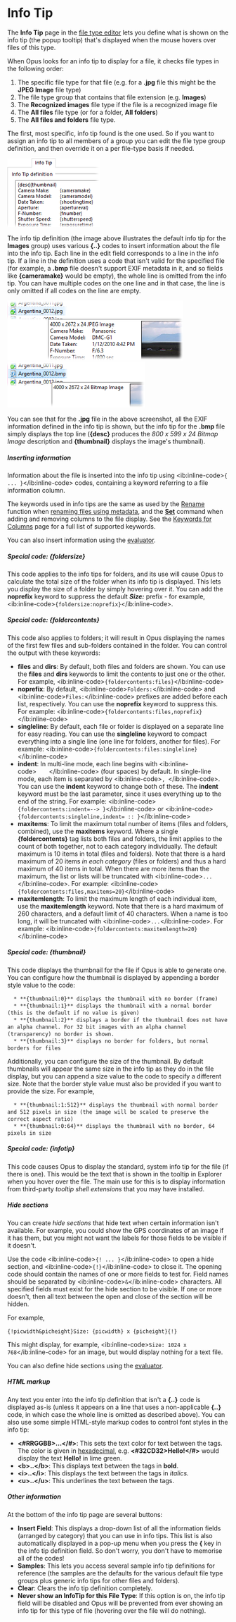 # Info Tip

The **Info Tip** page in the [file type editor](../filetype_editor/RAEDME.md) lets you define what is shown on the info tip (the popup tooltip) that's displayed when the mouse hovers over files of this type.

When Opus looks for an info tip to display for a file, it checks file types in the following order:

1.  The specific file type for that file (e.g. for a **.jpg** file this might be the **JPEG Image** file type)
2.  The file type group that contains that file extension (e.g. **Images**)
3.  The **Recognized images** file type if the file is a recognized image file
4.  The **All files** file type (or for a folder, **All folders**)
5.  The **All files and folders** file type.

The first, most specific, info tip found is the one used. So if you want to assign an info tip to all members of a group you can edit the file type group definition, and then override it on a per file-type basis if needed.

![](/Manual/images/media/images_infotip.png) 

The info tip definition (the image above illustrates the default info tip for the **Images** group) uses various **{..}** codes to insert information about the file into the info tip. Each line in the edit field corresponds to a line in the info tip. If a line in the definition uses a code that isn't valid for the specified file (for example, a **.bmp** file doesn't support EXIF metadata in it, and so fields like **{cameramake}** would be empty), the whole line is omitted from the info tip. You can have multiple codes on the one line and in that case, the line is only omitted if all codes on the line are empty.

![](/Manual/images/media/infotip_-_jpeg.png)     ![](/Manual/images/media/infotip_-_bmp.png)

You can see that for the **.jpg** file in the above screenshot, all the EXIF information defined in the info tip is shown, but the info tip for the **.bmp** file simply displays the top line (**{desc}** produces the *800 x 599 x 24 Bitmap Image* description and **{thumbnail}** displays the image's thumbnail).

##### Inserting information

Information about the file is inserted into the info tip using \<ib:inline-code\>`{ ... }`\</ib:inline-code\> codes, containing a keyword referring to a file information column.

The keywords used in info tips are the same as used by the [Rename](/Manual/file_operations/renaming_files/RAEDME.md) function when [renaming files using metadata](/Manual/file_operations/renaming_files/advanced_rename/renaming_with_metadata.md), and the **[Set](/Manual/reference/command_reference/internal_commands/set.md)** command when adding and removing columns to the file display. See the [Keywords for Columns](/Manual/reference/metadata_keywords/keywords_for_columns.md) page for a full list of supported keywords.

You can also insert information using the [evaluator](/Manual/evaluator/RAEDME.md).

##### Special code: {foldersize}

This code applies to the info tips for folders, and its use will cause Opus to calculate the total size of the folder when its info tip is displayed. This lets you display the size of a folder by simply hovering over it. You can add the **noprefix** keyword to suppress the default ***Size:*** prefix - for example, \<ib:inline-code\>`{foldersize:noprefix}`\</ib:inline-code\>.

##### Special code: {foldercontents}

This code also applies to folders; it will result in Opus displaying the names of the first few files and sub-folders contained in the folder. You can control the output with these keywords:

- **files** and **dirs**: By default, both files and folders are shown. You can use the **files** and **dirs** keywords to limit the contents to just one or the other. For example, \<ib:inline-code\>`{foldercontents:files}`\</ib:inline-code\>
- **noprefix**: By default, \<ib:inline-code\>`Folders:`\</ib:inline-code\> and \<ib:inline-code\>`Files:`\</ib:inline-code\> prefixes are added before each list, respectively. You can use the **noprefix** keyword to suppress this. For example: \<ib:inline-code\>`{foldercontents:files,noprefix}`\</ib:inline-code\>
- **singleline**: By default, each file or folder is displayed on a separate line for easy reading. You can use the **singleline** keyword to compact everything into a single line (one line for folders, another for files). For example: \<ib:inline-code\>`{foldercontents:files:singleline}`\</ib:inline-code\>
- **indent**: In multi-line mode, each line begins with \<ib:inline-code\>`    `\</ib:inline-code\> (four spaces) by default. In single-line mode, each item is separated by \<ib:inline-code\>`, `\</ib:inline-code\>. You can use the **indent** keyword to change both of these. The **indent** keyword must be the last parameter, since it uses everything up to the end of the string. For example: \<ib:inline-code\>`{foldercontents:indent=--> }`\</ib:inline-code\> or \<ib:inline-code\>`{foldercontents:singleline,indent= :: }`\</ib:inline-code\>
- **maxitems**: To limit the maximum total number of items (files and folders, combined), use the **maxitems** keyword. Where a single **{foldercontents}** tag lists both files and folders, the limit applies to the count of both together, not to each category individually. The default maximum is 10 items in total (files and folders). Note that there is a hard maximum of 20 items *in each category* (files or folders) and thus a hard maximum of 40 items in total. When there are more items than the maximum, the list or lists will be truncated with \<ib:inline-code\>`...`\</ib:inline-code\>. For example: \<ib:inline-code\>`{foldercontents:files,maxitems=20}`\</ib:inline-code\>
- **maxitemlength**: To limit the maximum length of each individual item, use the **maxitemlength** keyword. Note that there is a hard maximum of 260 characters, and a default limit of 40 characters. When a name is too long, it will be truncated with \<ib:inline-code\>`...`\</ib:inline-code\>. For example: \<ib:inline-code\>`{foldercontents:maxitemlength=20}`\</ib:inline-code\>

##### Special code: {thumbnail}

This code displays the thumbnail for the file if Opus is able to generate one. You can configure how the thumbnail is displayed by appending a border style value to the code:

      * **{thumbnail:0}** displays the thumbnail with no border (frame) 
      * **{thumbnail:1}** displays the thumbnail with a normal border (this is the default if no value is given) 
      * **{thumbnail:2}** displays a border if the thumbnail does not have an alpha channel. For 32 bit images with an alpha channel (transparency) no border is shown. 
      * **{thumbnail:3}** displays no border for folders, but normal borders for files

Additionally, you can configure the size of the thumbnail. By default thumbnails will appear the same size in the info tip as they do in the file display, but you can append a size value to the code to specify a different size. Note that the border style value must also be provided if you want to provide the size. For example,

      * **{thumbnail:1:512}** displays the thumbnail with normal border and 512 pixels in size (the image will be scaled to preserve the correct aspect ratio) 
      * **{thumbnail:0:64}** displays the thumbnail with no border, 64 pixels in size

##### Special code: {infotip}

This code causes Opus to display the standard, system info tip for the file (if there is one). This would be the text that is shown in the tooltip in Explorer when you hover over the file. The main use for this is to display information from third-party *tooltip shell extensions* that you may have installed.

##### Hide sections

You can create *hide sections* that hide text when certain information isn't available. For example, you could show the GPS coordinates of an image if it has them, but you might not want the labels for those fields to be visible if it doesn't.

Use the code \<ib:inline-code\>`{! ... }`\</ib:inline-code\> to open a hide section, and \<ib:inline-code\>`{!}`\</ib:inline-code\> to close it. The opening code should contain the names of one or more fields to test for. Field names should be separated by \<ib:inline-code\>`&`\</ib:inline-code\> characters. All specified fields must exist for the hide section to be visible. If one or more doesn't, then all text between the open and close of the section will be hidden.

For example,

    {!picwidth&picheight}Size: {picwidth} x {picheight}{!}

This might display, for example, \<ib:inline-code\>`Size: 1024 x 768`\</ib:inline-code\> for an image, but would display nothing for a text file.

You can also define hide sections using the [evaluator](/Manual/evaluator/RAEDME.md).

##### HTML markup

Any text you enter into the info tip definition that isn't a **{..}** code is displayed as-is (unless it appears on a line that uses a non-applicable **{..}** code, in which case the whole line is omitted as described above). You can also use some simple HTML-style markup codes to control font styles in the info tip:

- **\<#RRGGBB\>...\</#\>**: This sets the text color for text between the tags. The color is given in [hexadecimal](http://en.wikipedia.org/wiki/Web_colors), e.g. **\<#32CD32\>Hello!\</#\>** would display the text **Hello!** in lime green.
- **\<b\>..\</b\>**: This displays text between the tags in **bold**.
- **\<i\>..\</i\>**: This displays the text between the tags in *italics.*
- **\<u\>..\</u\>**: This underlines the text between the tags.

##### Other information

At the bottom of the info tip page are several buttons:

- **Insert Field**: This displays a drop-down list of all the information fields (arranged by category) that you can use in info tips. This list is also automatically displayed in a pop-up menu when you press the **{** key in the info tip definition field. So don't worry, you don't have to memorise all of the codes!
- **Samples**: This lets you access several sample info tip definitions for reference (the samples are the defaults for the various default file type groups plus generic info tips for other files and folders).
- **Clear**: Clears the info tip definition completely.
- **Never show an InfoTip for this File Type**: If this option is on, the info tip field will be disabled and Opus will be prevented from ever showing an info tip for this type of file (hovering over the file will do nothing).

